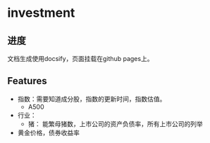 # investment

## 进度
文档生成使用docsify，页面挂载在github pages上。

## Features
- 指数：需要知道成分股，指数的更新时间，指数估值。
  - A500
- 行业：
  - 猪： 能繁母猪数，上市公司的资产负债率，所有上市公司的列举
- 黄金价格，债券收益率
  
